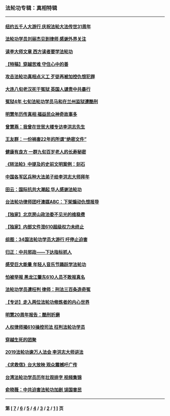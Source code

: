 ### 法轮功专辑：真相特辑
---
#### [纽约五千人大游行 庆祝法轮大法传世31周年](../../pages/nf4389/n13995110.md?09020430) 
#### [法轮功学员刘丽杰见到律师 感谢外界关注](../../pages/nf4389/n13927012.md?09020430) 
#### [读李大师文章 西方读者要学法轮功](../../pages/nf4389/n13925142.md?09020430) 
#### [【特稿】穿越苦难 守住心中的善](../../pages/nf4389/n13784979.md?09020430) 
#### [攻击法轮功真相点义工 歹徒再被加控仇恨犯罪](../../pages/nf4389/n13601019.md?09020430) 
#### [大连八旬老汉死于冤狱 英国人谴责中共暴行](../../pages/nf4389/n13480118.md?09020430) 
#### [冤狱4年 七旬法轮功学员马和在兰州监狱遭酷刑](../../pages/nf4389/n13304688.md?09020430) 
#### [明慧年历传真相 福益民众神奇故事多](../../pages/nf4389/n13294545.md?09020430) 
#### [曾慧燕：我曾在世贸大楼专访李洪志先生](../../pages/nf4389/n12898729.md?09020430) 
#### [王友群：一份祸害22年的所谓“绝密文件”](../../pages/nf4389/n12871750.md?09020430) 
#### [健康有良方 一群九旬百岁老人的长寿秘密](../../pages/nf4389/n12847475.md?09020430) 
#### [《转法轮》中提及的史前文明案例：刻石](../../pages/nf4389/n12758577.md?09020430) 
#### [中国各军区兵种大法弟子给李洪志大师拜年](../../pages/nf4389/n12750047.md?09020430) 
#### [田云：国际抗共大潮起 华人感谢法轮功](../../pages/nf4389/n12357708.md?09020430) 
#### [台法轮功律师团吁澳媒ABC：下架煽动仇恨报导](../../pages/nf4389/n12279917.md?09020430) 
#### [【独家】北京房山政法委不见光的维稳费](../../pages/nf4389/n12031979.md?09020430) 
#### [【独家】内部文件泄610超级权力未终止](../../pages/nf4389/n12023895.md?09020430) 
#### [组图：34国法轮功学员大游行 吁停止迫害](../../pages/nf4389/n11492658.md?09020430) 
#### [归正：中共邪政——下达指标抓人](../../pages/nf4389/n11474770.md?09020430) 
#### [感受巨大能量 年轻人音乐节踊跃学法轮功](../../pages/nf4389/n11441981.md?09020430) 
#### [怕被举报 黑龙江肇东610人员不敢报真名](../../pages/nf4389/n11436499.md?09020430) 
#### [法轮功学员遭枉判 律师：刑法三百条造奇冤](../../pages/nf4389/n11433943.md?09020430) 
#### [【专访】走入两位法轮功修炼者的内心世界](../../pages/nf4389/n11415623.md?09020430) 
#### [明慧20周年报告：酷刑折磨](../../pages/nf4389/n11387954.md?09020430) 
#### [人权律师揭610操控司法 枉判法轮功学员](../../pages/nf4389/n11313370.md?09020430) 
#### [穿越生死的团聚](../../pages/nf4389/n11258922.md?09020430) 
#### [2019法轮功逾万人法会 李洪志大师讲法](../../pages/nf4389/n11265303.md?09020430) 
#### [《求救信》台大放映 观众震撼吁广传](../../pages/nf4389/n10922251.md?09020430) 
#### [台湾法轮功学员历年壮观排字 视频集锦](../../pages/nf4389/n10878789.md?09020430) 
#### [俞晓薇：中共迫害法轮功加剧 误国害民](../../pages/nf4389/n10859260.md?09020430) 

---
#### 第 [ [7](./7.md?09020430) / [6](./6.md?09020430) / [5](./5.md?09020430) / [4](./4.md?09020430) / [3](./3.md?09020430) / [2](./2.md?09020430) / [1](./1.md?09020430) ] 页
